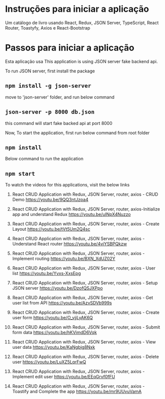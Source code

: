 # Instruções para iniciar a aplicação

Um catálogo de livro usando React, Redux, JSON Server, TypeScript, React Router, Toastyfy, Axios e React-Bootstrap



# Passos para iniciar a aplicação

Esta aplicação usa This application is using JSON server fake backend api.

To run JSON server, first install the package

## `npm install -g json-server`

move to 'json-server' folder, and run below command

## `json-server -p 8000 db.json`

this command will start fake backed api at port 8000

Now, To start the application, first run below command from root folder

## `npm install`

Below command to run the application

## `npm start`

To watch the videos for this applications, visit the below links 
1. React CRUD Application with Redux, JSON Server, router, axios - CRUD Demo
https://youtu.be/9QQ3ntJzpa4

2. React CRUD Application with Redux, JSON Server, router, axios-Initialize app and understand Redux
https://youtu.be/uINpX4Nuzzo

3. React CRUD Application with Redux, JSON Server, router, axios - Create Layout
https://youtu.be/tVt5Um2Q4sc

4. React CRUD Application with Redux, JSON Server, router, axios - Understand React router
https://youtu.be/4viYSBPQkzw

5. React CRUD Application with Redux, JSON Server, router, axios - Implement routing
https://youtu.be/BXN_XdUZ02Y

6. React CRUD Application with Redux, JSON Server, router, axios - User list
https://youtu.be/Yvxs-XxsEpg

7. React CRUD Application with Redux, JSON Server, router, axios - Setup JSON server
https://youtu.be/DzofQSJXPpo

8. React CRUD Application with Redux, JSON Server, router, axios - Get user list from API
https://youtu.be/AzvSDVb999s

9. React CRUD Application with Redux, JSON Server, router, axios - Create user form
https://youtu.be/O_vjjLyAK6Q

10. React CRUD Application with Redux, JSON Server, router, axios - Submit form data
https://youtu.be/hKVimdD6Vqk

11. React CRUD Application with Redux, JSON Server, router, axios - View user data
https://youtu.be/KaNgbjg8Nxk

12. React CRUD Application with Redux, JSON Server, router, axios - Delete user
https://youtu.be/LuXZ5LqrFwQ

13. React CRUD Application with Redux, JSON Server, router, axios - Implement edit user
https://youtu.be/EEqGrvf0fFU

14. React CRUD Application with Redux, JSON Server, router, axios - Toastify and Complete the app
https://youtu.be/mr9UUvuVamA


